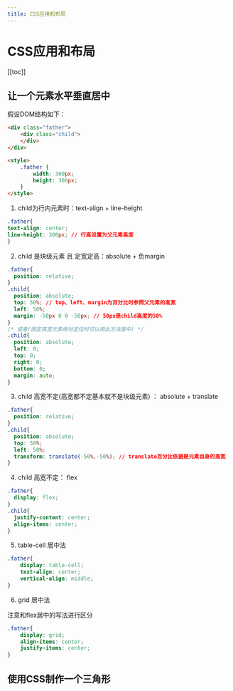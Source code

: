 ```yaml
---
title: CSS应用和布局
---
```

# CSS应用和布局
[[toc]]
## 让一个元素水平垂直居中
假设DOM结构如下：
```html
<div class="father">
    <div class="child">  
    </div>
</div>

<style>
    .father {
        width: 300px;
        height: 300px;
    }
</style>
```

1. child为行内元素时：text-align + line-height
```css
.father{
text-align: center;
line-height: 300px; // 行高设置为父元素高度
}
```
2. child 是块级元素 且 定宽定高：absolute + 负margin
```css
.father{
  position: relative;
}
.child{
  position: absolute;
  top: 50%; // top、left、margin为百分比时参照父元素的高宽
  left: 50%;
  margin: -50px 0 0 -50px; // 50px是child高度的50%
}
/* 或者(固定高宽元素绝对定位时可以用此方法居中) */
.child{
  position: absolute;
  left: 0;
  top: 0; 
  right: 0; 
  bottom: 0;
  margin: auto;
}
```

3. child 高宽不定(高宽都不定基本就不是块级元素) ： absolute + translate
```css
.father{
  position: relative;
}
.child{
  position: absolute;
  top: 50%;
  left: 50%;
  transform: translate(-50%,-50%); // translate百分比依据是元素自身的高宽
}
```

4. child 高宽不定： flex
```css
.father{
  display: flex; 
}
.child{
  justify-content: center;
  align-items: center;
}
```

5. table-cell 居中法
```css
.father{
    display: table-cell;
    text-align: center;
    vertical-align: middle;
}
```

6. grid 居中法

注意和flex居中的写法进行区分
```css
.father{
    display: grid;
    align-items: center;
    justify-items: center;  
}
```


## 使用CSS制作一个三角形
